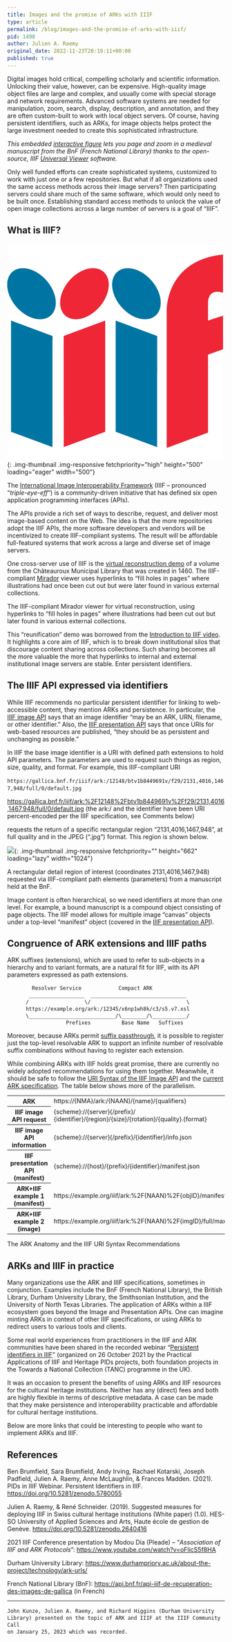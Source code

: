 ```yaml
---
title: Images and the promise of ARKs with IIIF
type: article
permalink: /blog/images-and-the-promise-of-arks-with-iiif/
pid: 1498
author: Julien A. Raemy
original_date: 2022-11-23T20:19:11+00:00
published: true
---
```


Digital images hold critical, compelling scholarly and scientific information.
Unlocking their value, however, can be expensive. High-quality image object
files are large and complex, and usually come with special storage and network
requirements. Advanced software systems are needed for manipulation, zoom,
search, display, description, and annotation, and they are often custom-built
to work with local object servers. Of course, having persistent identifiers,
such as ARKs, for image objects helps protect the large investment needed to
create this sophisticated infrastructure.

*This embedded [interactive figure] lets you page and zoom in a medieval
manuscript from the BnF (French National Library) thanks to the open-source,
IIIF [Universal Viewer] software.*

Only well funded efforts can create sophisticated systems, customized to work
with just one or a few repositories. But what if all organizations used the
same access methods across their image servers? Then participating servers
could share much of the same software, which would only need to be built once.
Establishing standard access methods to unlock the value of open image
collections across a large number of servers is a goal of “IIIF”.

## **What is IIIF?**

![IIIF Logo]{: .img-thumbnail .img-responsive fetchpriority="high" height="500" loading="eager" width="500"}

The [International Image Interoperability Framework] (IIIF – pronounced
“*triple-eye-eff*“) is a community-driven initiative that has defined six open
application programming interfaces (APIs).

The APIs provide a rich set of ways to describe, request, and deliver most
image-based content on the Web. The idea is that the more repositories adopt
the IIIF APIs, the more software developers and vendors will be incentivized
to create IIIF-compliant systems. The result will be affordable full-featured
systems that work across a large and diverse set of image servers.

One cross-server use of IIIF is the [virtual reconstruction demo] of a volume
from the Châteauroux Municipal Library that was created in 1460. The
IIIF-compliant [Mirador] viewer uses hyperlinks to “fill holes in pages” where
illustrations had once been cut out but were later found in various external
collections.

The IIIF-compliant Mirador viewer for virtual reconstruction, using hyperlinks
to “fill holes in pages” where illustrations had been cut out but later found
in various external collections.

This “reunification” demo was borrowed from the [Introduction to IIIF video].
It highlights a core aim of IIIF, which is to break down institutional silos
that discourage content sharing across collections. Such sharing becomes all
the more valuable the more that hyperlinks to internal and external
institutional image servers are stable. Enter persistent identifiers.

## **The IIIF API expressed via identifiers**

While IIIF recommends no particular persistent identifier for linking to
web-accessible content, they mention ARKs and persistence. In particular, the
[IIIF image API] says that an image identifier “may be an ARK, URN, filename,
or other identifier.” Also, the [IIIF presentation API] says that once URIs
for web-based resources are published, “they should be as persistent and
unchanging as possible.”

In IIIF the base image identifier is a URI with defined path extensions to
hold API parameters. The parameters are used to request such things as region,
size, quality, and format. For example, this IIIF-compliant URI

`https://gallica.bnf.fr/iiif/ark:/12148/btv1b8449691v/f29/2131,4016,1467,948/full/0/default.jpg`

<https://gallica.bnf.fr/iiif/ark:%2F12148%2Fbtv1b8449691v%2Ff29/2131,4016,1467,948/full/0/default.jpg>
(the ark:/ and the identifier have been URI percent-encoded per the IIIF
specification, see Comments below)

requests the return of a specific rectangular region “2131,4016,1467,948”, at
full quality and in the JPEG (“.jpg”) format. This region is shown below.

![][1]{: .img-thumbnail .img-responsive fetchpriority="" height="662" loading="lazy" width="1024"}

A rectangular detail region of interest (coordinates 2131,4016,1467,948)
requested via IIIF-compliant path elements (parameters) from a manuscript held
at the BnF.

Image content is often hierarchical, so we need identifiers at more than one
level. For example, a bound manuscript is a compound object consisting of page
objects. The IIIF model allows for multiple image “canvas” objects under a
top-level “manifest” object (covered in the [IIIF presentation API]).

## **Congruence of ARK extensions and IIIF paths**

ARK suffixes (extensions), which are used to refer to sub-objects in a
hierarchy and to variant formats, are a natural fit for IIIF, with its API
parameters expressed as path extensions.

            Resolver Service            Compact ARK
           __________________  _______________________________
          /                  \/                               \
          https://example.org/ark:/12345/x6np1wh8k/c3/s5.v7.xsl
          \____________________________/\________/\___________/
                       Prefixes          Base Name   Suffixes

Moreover, because ARKs permit [suffix passthrough], it is possible to register
just the top-level resolvable ARK to support an infinite number of resolvable
suffix combinations without having to register each extension.

While combining ARKs with IIIF holds great promise, there are currently no
widely adopted recommendations for using them together. Meanwhile, it should
be safe to follow the [URI Syntax of the IIIF Image API] and the [current ARK
specification]. The table below shows more of the parallelism.

<div class="table-responsive">
<table class="table table-hover table-striped">
<tr>
<th>ARK</th>
<td>https://{NMA}/ark:/{NAAN}/{name}/{qualifiers}</td>
</tr>
<tr>
<th>IIIF image API request</th>
<td>{scheme}://{server}{/prefix}/<br />
{identifier}/{region}/{size}/{rotation}/{quality}.{format}</td>
</tr>
<tr>
<th>IIIF image API information</th>
<td>{scheme}://{server}{/prefix}/{identifier}/info.json</td>
</tr>
<tr>
<th>IIIF presentation API (manifest)</th>
<td>{scheme}://{host}/{prefix}/{identifier}/manifest.json</td>
</tr>
<tr>
<th>ARK+IIIF example 1 (manifest)</th>
<td>https://example.org/iiif/ark:%2F{NAAN}%2F{objID}/manifest.json</td>
</tr>
<tr>
<th>ARK+IIIF example 2 (image)</th>
<td>https://example.org/iiif/ark:%2F{NAAN}%2F{imgID}/full/max/0/default.jpg</td>
</tr>
</table>
</div>

The ARK Anatomy and the IIIF URI Syntax Recommendations

## **ARKs and IIIF in practice**

Many organizations use the ARK and IIIF specifications, sometimes in
conjunction. Examples include the BnF (French National Library), the British
Library, Durham University Library, the Smithsonian Institution, and the
University of North Texas Libraries. The application of ARKs within a IIIF
ecosystem goes beyond the Image and Presentation APIs. One can imagine minting
ARKs in context of other IIIF specifications, or using ARKs to redirect users
to various tools and clients.

Some real world experiences from practitioners in the IIIF and ARK communities
have been shared in the recorded webinar “[Persistent identifiers in IIIF]”
(organized on 26 October 2021 by the Practical Applications of IIIF and
Heritage PIDs projects, both foundation projects in the Towards a National
Collection (TANC) programme in the UK).

It was an occasion to present the benefits of using ARKs and IIIF resources
for the cultural heritage institutions. Neither has any (direct) fees and both
are highly flexible in terms of descriptive metadata. A case can be made that
they make persistence and interoperability practicable and affordable for
cultural heritage institutions.

Below are more links that could be interesting to people who want to implement
ARKs and IIIF.

## **References**

Ben Brumfield, Sara Brumfield, Andy Irving, Rachael Kotarski, Joseph Padfield,
Julien A. Raemy, Anne McLaughlin, & Frances Madden. (2021). PIDs in IIIF
Webinar. Persistent Identifiers in IIIF.
<https://doi.org/10.5281/zenodo.5780055>

Julien A. Raemy, & René Schneider. (2019). Suggested measures for deploying
IIIF in Swiss cultural heritage institutions (White paper) (1.0). HES-SO
University of Applied Sciences and Arts, Haute école de gestion de Genève.
<https://doi.org/10.5281/zenodo.2640416>

2021 IIIF Conference presentation by Modou Dia (Pleade) – “*Association of
IIIF and ARK Protocols*”: <https://www.youtube.com/watch?v=oFlicS5f8HA>

Durham University Library:
<https://www.durhampriory.ac.uk/about-the-project/technology/ark-urls/>

French National Library (BnF):
<https://api.bnf.fr/api-iiif-de-recuperation-des-images-de-gallica> (in
French)

------------------------------------------------------------------------

    John Kunze, Julien A. Raemy, and Richard Higgins (Durham University
    Library) presented on the topic of ARK and IIIF at the IIIF Community Call
    on January 25, 2023 which was recorded.

[interactive figure]: https://gallica.bnf.fr/iiif/ark:/12148/btv1b8449691v/manifest.json
[Universal Viewer]: https://universalviewer.io/
[IIIF Logo]: /assets/images/posts/2022-11-23-images-and-the-promise-of-arks-with-iiif/IIIF-logo-500w.png
[International Image Interoperability Framework]: https://iiif.io
[virtual reconstruction demo]: https://demos.biblissima.fr/chateauroux/
[Mirador]: https://projectmirador.org/
[Introduction to IIIF video]: https://www.youtube.com/watch?v=K4i7YlZEMGA
[IIIF image API]: https://iiif.io/api/image/
[IIIF presentation API]: https://iiif.io/api/presentation/
[1]: /assets/images/posts/2022-11-23-images-and-the-promise-of-arks-with-iiif/ark_iiif.jpg
[suffix passthrough]: https://n2t.net/e/suffix_passthrough.html
[URI Syntax of the IIIF Image API]: https://iiif.io/api/image/3.0/#2-uri-syntax
[current ARK specification]: https://datatracker.ietf.org/doc/draft-kunze-ark/
[Persistent identifiers in IIIF]: https://tanc-ahrc.github.io/IIIF-TNC/seminar02.html
